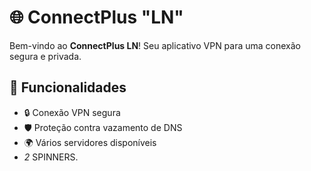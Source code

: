 # 🌐 ConnectPlus "LN"

Bem-vindo ao **ConnectPlus LN**! Seu aplicativo VPN para uma conexão segura e privada.

## 🚀 Funcionalidades

- 🔒 Conexão VPN segura
- 🛡️ Proteção contra vazamento de DNS
- 🌍 Vários servidores disponíveis
- *2* SPINNERS.
